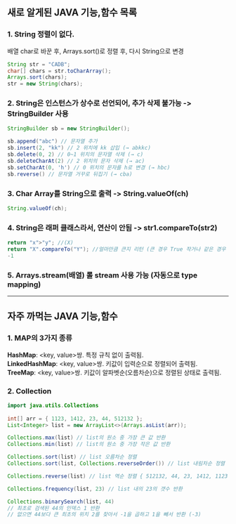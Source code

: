 ## 새로 알게된 JAVA 기능,함수 목록
### 1. String 정렬이 없다.
배열 char로 바꾼 후, Arrays.sort()로 정렬 후, 다시 String으로 변경
```java
String str = "CADB"; 
char[] chars = str.toCharArray();
Arrays.sort(chars);
str = new String(chars);
  ```

### 2. String은 인스턴스가 상수로 선언되어, 추가 삭제 불가능 -> StringBuilder 사용
```java
StringBuilder sb = new StringBuilder();

sb.append("abc") // 문자열 추가 
sb.insert(2, "kk") // 2 위치에 kk 삽입 (→ abkkc)
sb.delete(0, 2) // 0~1 위치의 문자열 삭제 (→ c)
sb.deleteCharAt(2) // 2 위치의 문자 삭제 (→ ac)
sb.setCharAt(0, 'h') // 0 위치의 문자를 h로 변경 (→ hbc)
sb.reverse() // 문자열 거꾸로 뒤집기 (→ cba)
```

### 3. Char Array를 String으로 출력 -> String.valueOf(ch)
```java
String.valueOf(ch);
```

### 4. String은 래퍼 클래스라서, 연산이 안됨 -> str1.compareTo(str2)
```java
return "x">"y"; //(X)
return "X".compareTo("Y"); //얼마만큼 큰지 리턴 (큰 경우 True 작거나 같은 경우 FALSE)
-1
```

### 5. Arrays.stream(배열) 롤 stream 사용 가능 (자동으로 type mapping)

----------------------------------------------------------------------

## 자주 까먹는 JAVA 기능,함수

### 1. MAP의 3가지 종류<br>

   **HashMap**: <key, value>쌍. 특정 규칙 없이 출력됨.<br>
   **LinkedHashMap**: <key, value>쌍. 키값이 입력순으로 정렬되어 출력됨.<br>
   **TreeMap**: <key, value>쌍. 키값이 알파벳순(오름차순)으로 정렬된 상태로 출력됨.<br>


### 2. Collection 

```java
import java.utils.Collections
        
int[] arr = { 1123, 1412, 23, 44, 512132 };
List<Integer> list = new ArrayList<>(Arrays.asList(arr));

Collections.max(list) // list의 원소 중 가장 큰 값 반환
Collections.min(list) // list의 원소 중 가장 작은 값 반환

Collections.sort(list) // list 오름차순 정렬
Collections.sort(list, Collections.reverseOrder()) // list 내림차순 정렬

Collections.reverse(list) // list 역순 정렬 { 512132, 44, 23, 1412, 1123 }

Collections.frequency(list, 23) // list 내의 23의 갯수 반환

Collections.binarySearch(list, 44)
// 최초로 검색된 44의 인덱스 1 반환
// 없으면 44보다 큰 최초의 위치 2를 찾아서 -1을 곱하고 1을 빼서 반환 (-3)
```
